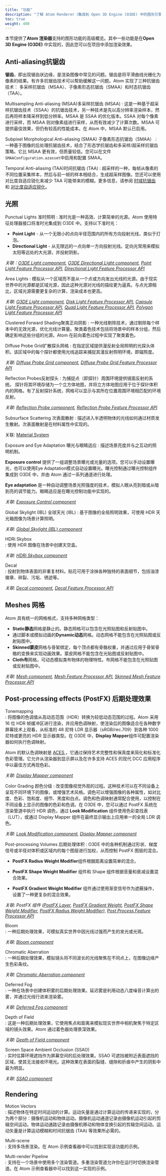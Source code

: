 ```yaml
---
title: "功能"
description: "了解 Atom Renderer（集成到 Open 3D Engine (O3DE) 中的图形引擎）的图形功能。"
toc: true
weight: 400
---
```


本节提供了**Atom 渲染器**支持的图形功能的高级概览。其中一些功能是在**Open 3D Engine (O3DE)** 中实现的，因此您可以在项目中添加渲染效果。


## Anti-aliasing抗锯齿
**锯齿**，即出现锯齿状边缘，是渲染图像中常见的问题。锯齿是将平滑曲线光栅化为像素的结果。有许多抗锯齿技术可以帮助缓解这一问题。Atom 实现了三种抗锯齿技术： 多采样抗锯齿（MSAA）、子像素形态抗锯齿（SMAA）和时态抗锯齿（TAA）。

Multisampling Anti-aliasing (MSAA)多采样抗锯齿 (MSAA)
: 这是一种基于超采样抗锯齿技术（SSAA）的抗锯齿技术，另一种技术是先以高分辨率渲染样本，然后再将样本降采样到低分辨率。MSAA 是 SSAA 的优化版本。SSAA 对每个像素进行采样，而 MSAA 则对像素组进行采样，从而有效减少了计算次数。MSAA 可提供最佳效果，但仍有较高的性能成本。在 Atom 中，MSAA 默认已启用。

Subpixel Morphological Anti-aliasing (SMAA)  子像素形态抗锯齿（SMAA）
: 一种基于图像的后处理抗锯齿技术，结合了形态学抗锯齿和多采样/超采样抗锯齿策略。它比 MSAA 更有效，但质量较低。您可以在文件 `SMAAConfiguration.azasset`中启用和配置 SMAA。

Temporal Anti-aliasing (TAA)时间抗锯齿 (TAA)
: 超采样的一种，每帧从像素的不同位置采集样本，然后与前一帧的样本相结合，生成超采样图像。您还可以使用对比度自适应锐化来减少 TAA 可能带来的模糊。更多信息，请参阅 [时域抗锯齿](taa/) 和 [对比度自适应锐化](cas/)。

## 光照

Punctual Lights 准时照明
: 准时光是一种高效、计算简单的光源。Atom 使用特征处理器接口将准时光集成到 O3DE 中。支持以下准时光：
+ **Point Light** - 从一个无限小的点向半径范围内的所有方向投射光线，类似于灯泡。
+ **Directional Light** - 从无限远的一点向单一方向投射光线。定向光常用来模拟太阳等远处的大光源，并投射阴影。

*关联：[O3DE Light component](/docs/user-guide/components/reference/atom/light/), [O3DE Directional Light component](/docs/user-guide/components/reference/atom/directional-light/), [Point Light Feature Processor API](/docs/api/gems/Atom/class_a_z_1_1_render_1_1_point_light_feature_processor_interface.html), [Directional Light Feature Processor API](/docs/api/gems/Atom/class_a_z_1_1_render_1_1_directional_light_feature_processor_interface.html)*


Area Lights
: 模拟从一个区域而不是从一个点或方向发出光线的光源。由于现实世界中的光源都是区域光源，因此这种光源对光线的描绘更为逼真。与点光源相比，区域光源需要更复杂的计算，渲染成本也更高。 

*关联: [O3DE Light component](/docs/user-guide/components/reference/atom/light/), [Disk Light Feature Processor API](/docs/api/gems/Atom/class_a_z_1_1_render_1_1_disk_light_feature_processor_interface.html),  [Capsule Light Feature Processor API](/docs/api/gems/Atom/class_a_z_1_1_render_1_1_capsule_light_feature_processor_interface.html), [Quad Light Feature Processor API](/docs/api/gems/Atom/class_a_z_1_1_render_1_1_quad_light_feature_processor_interface.html), [Polygon Light Feature Processor API](/docs/api/gems/Atom/class_a_z_1_1_render_1_1_polygon_light_feature_processor_interface.html)*


Clustered Forward Shading聚类正向阴影
: 一种光线剔除技术，通过剔除每个样本中的无效光源，优化光线计算量。聚类着色技术包括将场景中的样本分组，然后确定影响这些分组的光源。Atom 在前向着色过程中实现了聚类着色。


Diffuse Probe Grid扩散探头网格
: 在指定区域提供漫反射全局照明的光探头体积。该区域中的每个探针都使用光线追踪来捕捉其漫反射照明环境，即辐照度。  

*关联: [Diffuse Probe Grid component](/docs/user-guide/components/reference/atom/diffuse-probe-grid/), [Diffuse Probe Grid Feature Processor API](/docs/api/gems/diffuseprobegrid/class_a_z_1_1_render_1_1_diffuse_probe_grid_feature_processor_interface.html)*


Reflection Probes反射探头
: 为捕捉点（即探针）周围环境提供镜面反射的系统。 探针将其环境存储为一个立方体地图，并将立方体地图应用于位于探针体积内的网格。有了反射探针系统，网格可以显示与其所在位置周围环境相匹配的环境反射。  

*关联: [Reflection Probe component](/docs/user-guide/components/reference/atom/reflection-probe/), [Reflection Probe Feature Processor API](/docs/api/gems/Atom/class_a_z_1_1_render_1_1_reflection_probe_feature_processor_interface.html)*


 Subsurface Scattering 次表面散射
 : 描述进入半透明物体的光线如何通过材质发生散射。次表面散射是在材料属性中实现的。   

关联: [Material System](/docs/atom-guide/dev-guide/materials)


Exposure and Eye Adaptation 曝光与眼睛适应
: 描述场景亮度并与之互动的照明机制。

**Exposure control** 提供了一组调整场景曝光或光量的选项。您可以手动设置曝光，也可以使用Eye Adaptation模式自动设置曝光。曝光控制通过曝光控制组件集成到 O3DE 中，并由 Atom 通过一系列通道进行处理。

**Eye adaptation** 是一种自动调整场景光照强度的技术，模拟人眼从亮到暗或从暗到亮的调节能力。眼睛适应是在曝光控制功能中实现的。  

*关联: [Exposure Control component](/docs/user-guide/components/reference/atom/exposure-control/)*


Global Skylight (IBL) 全球天光 (IBL)
: 基于图像的全局照明效果，可使用 HDR 天光箱图像为场景计算照明。

*关联: [Global Skylight (IBL) component](/docs/user-guide/components/reference/atom/global-skylight-ibl)*


 HDRi Skybox   
: 使用 HDR 图像在场景中创建天空盒。

*关联: [HDRi Skybox component](/docs/user-guide/components/reference/atom/hdri-skybox/)*


 Decal   
: 投射到物体表面的非重复材料。贴花可用于涂抹各种独特的表面细节，包括油漆徽章、碎裂、污垢、锈迹等。

*关联: [Decal component](/docs/user-guide/components/reference/atom/decal/), [Decal Feature Processor API](/docs/api/gems/Atom/class_a_z_1_1_render_1_1_decal_feature_processor_interface.html)*


## Meshes 网格
Atom 具有统一的网格格式，支持多种网格类型：
+ **Static静态**网格是静止的。静态网格可以包含在光照贴图和反射贴图中。
+ 通过脚本或模拟动画的**Dynamic动态**网格。动态网格不能包含在光照贴图或反射贴图中。
+ **Skinned蒙皮**网格与骨架绑定，每个顶点都有骨骼权重，并通过应用于骨架骨骼的变换来实现动画效果。蒙皮网格不能包含在光贴图或反射贴图中。
+ **Cloth布**网格，可动态模拟类布物体的物理特性。布网格不能包含在光照贴图或反射贴图中。

*关联: [Mesh component](/docs/user-guide/components/reference/atom/mesh), [Mesh Feature Processor API](/docs/api/gems/Atom/class_a_z_1_1_render_1_1_mesh_feature_processor.html), [Skinned Mesh Feature Processor API](/docs/api/gems/Atom/class_a_z_1_1_render_1_1_skinned_mesh_feature_processor_interface.html)*  


## Post-processing effects (PostFX) 后期处理效果


Tonemapping  
: 将图像的色调值从高动态范围（HDR）转换为较低动态范围的过程。Atom 采用 16 位 HDR 帧缓冲区进行渲染，并应用色调映射，使渲染后的图像适合在各种数字屏幕技术上观看，从标准的 48 尼特 LDR 显示器（sRGB/rec.709）到各种 1000 尼特或更亮的 HDR 显示器类型。在 O3DE 中，**Display Mapper**组件可配置渲染器如何执行色调映射。

Atom 的默认色调映射是 [ACES](https://acescentral.com/),，它通过保持艺术完整性和保真度来简化和标准化色彩管理。它允许从渲染器到显示屏以及在许多支持 ACES 的现代 DCC 应用程序中以最佳方式再现色彩。

*关联: [Display Mapper component](/docs/user-guide/components/reference/atom/display-mapper/)*


Color Grading 颜色分级
: 改变图像视觉外观的过程。这种技术可以在不同设备上呈现不同环境下的图像，或增强艺术风格。调色可以增强图像的各种属性，如对比度、色彩、饱和度、细节、黑度和白点。调色和色调映射通常配合使用，以控制在不同设备上显示的图像的色彩和色调。在 O3DE 中，您可以通过 PostFX 系统在渲染管道中执行 HDR 调色，通过 **Look Modification** 组件使用色彩查找表（LUT），或通过 Display Mapper 组件在最终显示输出上应用单一的全局 LDR 调色。

*关联: [Look Modification component](docs/user-guide/components/reference/atom/look-modification.md), [Display Mapper component](/docs/user-guide/components/reference/atom/display-mapper/)*

Post-processing Volumes 后期处理体积
: O3DE 中的各种机制通过形状、梯度信号或半径对体积或区域内的每个图层进行加权，从而控制 PostFX 图层的混合。

- **PostFX Radius Weight Modifier**组件根据距离设置简单的混合。
  
- **PostFX Shape Weight Modifier** 组件和 Shape 组件根据音量和衰减设置混合效果。

- **PostFX Gradient Weight Modifier** 组件通过使用渐变信号作为遮蔽操作，设置了一种更复杂的混合效果。
 
*关联: PostFX 组件 ([PostFX Layer](/docs/user-guide/components/reference/atom/postfx-layer/), [PostFX Gradient Weight](/docs/user-guide/components/reference/atom/postfx-gradient-weight-modifier/), [PostFX Shape Weight Modifier](/docs/user-guide/components/reference/atom/postfx-shape-weight-modifier/), [PostFX Radius Weight Modifier](/docs/user-guide/components/reference/atom/postfx-radius-weight-modifier/)), [Post Process Feature Processor API](/docs/api/gems/Atom/class_a_z_1_1_render_1_1_post_process_feature_processor_interface.html)*


Bloom  
: 一种后期处理效果，可模拟真实世界中因光线过强而产生的发光或光斑。

*关联: [Bloom component](/docs/user-guide/components/reference/atom/bloom/)* 

Chromatic Aberration   
: 一种后期处理效果，模拟镜头将不同波长的光线聚焦在不同点上，在图像边缘产生色彩条纹。

*关联: [Chromatic Aberration component](/docs/user-guide/components/reference/atom/chromatic-aberration/)* 

Deferred Fog   
: 一种在场景中创建体积雾的后期处理效果。延迟雾是利用动态八度噪音计算出的雾，并通过光线行进来渲染雾。

*关联: [Deferred Fog component](/docs/user-guide/components/reference/atom/deferred-fog/)* 


Depth of Field   
: 这是一种后期处理效果，它使用焦点和距离来模拟现实世界中相机聚焦于特定区域的镜头效果。Atom 通过着色器处理景深效果。

*关联: [Depth of Field component](/docs/user-guide/components/reference/atom/depth-of-field/)* 


Screen Space Ambient Occlusion (SSAO)   
: 实时估算环境遮挡作为屏幕空间的后处理效果。SSAO 可遮挡被附近表面遮挡的区域，使其无法接收环境光。这种效果在表面的裂缝、缝隙和折痕中产生的阴影中最为明显。

*关联: [SSAO component](/docs/user-guide/components/reference/atom/ssao/)* 


## Rendering
Motion Vectors   
: 描述物体在特定时间运动的计算。运动矢量是通过计算运动的传递来实现的，分为两个部分：摄像机运动和物体运动。摄像机运动通道记录由摄像机运动引起的剪辑空间运动。物体运动通路记录由摄像机移动和物体变换引起的剪辑空间运动。运动矢量是计算运动模糊和时间抗锯齿 (TAA) 等效果所必需的。


Multi-scene   
: 支持多场景渲染。在 Atom 示例查看器中可以找到实现该功能的示例。

Multi-render Pipeline   
: 支持在一个场景中使用多个渲染管道。多重渲染管道允许你在运行时切换渲染管道。在 Atom 示例查看器中可以找到这一实现的示例。

